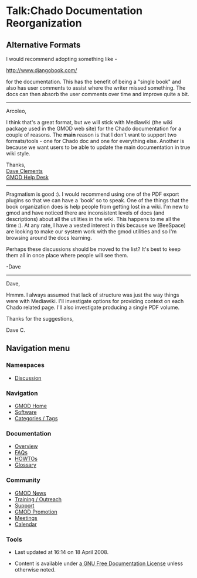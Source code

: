 



<span id="top"></span>




# <span dir="auto">Talk:Chado Documentation Reorganization</span>









## <span id="Alternative_Formats" class="mw-headline">Alternative Formats</span>

I would recommend adopting something like -

<a href="http://www.djangobook.com/" class="external free"
rel="nofollow">http://www.djangobook.com/</a>

for the documentation. This has the benefit of being a "single book" and
also has user comments to assist where the writer missed something. The
docs can then absorb the user comments over time and improve quite a
bit.

------------------------------------------------------------------------

Arcoleo,

I think that's a great format, but we will stick with Mediawiki (the
wiki package used in the GMOD web site) for the Chado documentation for
a couple of reasons. The **main** reason is that I don't want to support
two formats/tools - one for Chado doc and one for everything else.
Another is because we want users to be able to update the main
documentation in true wiki style.

Thanks,  
[Dave Clements](User%253AClements "User%253AClements")  
[GMOD Help Desk](GMOD_Help_Desk "GMOD Help Desk")

------------------------------------------------------------------------

Pragmatism is good :). I would recommend using one of the PDF export
plugins so that we can have a 'book' so to speak. One of the things that
the book organization does is help people from getting lost in a wiki.
I'm new to gmod and have noticed there are inconsistent levels of docs
(and descriptions) about all the utilities in the wiki. This happens to
me all the time :). At any rate, I have a vested interest in this
because we (BeeSpace) are looking to make our system work with the gmod
utilities and so I'm browsing around the docs learning.

Perhaps these discussions should be moved to the list? It's best to keep
them all in once place where people will see them.

-Dave

------------------------------------------------------------------------

Dave,

Hmmm. I always assumed that lack of structure was just the way things
were with Mediawiki. I'll investigate options for providing context on
each Chado related page. I'll also investigate producing a single PDF
volume.

Thanks for the suggestions,

Dave C.








## Navigation menu



### Namespaces


- <span id="ca-talk"><a href="Talk%253AChado_Documentation_Reorganization" accesskey="t"
  title="Discussion about the content page [t]">Discussion</a></span>





### Navigation



- <span id="n-GMOD-Home">[GMOD Home](Main_Page)</span>
- <span id="n-Software">[Software](GMOD_Components)</span>
- <span id="n-Categories-.2F-Tags">[Categories /
  Tags](Categories)</span>




### Documentation



- <span id="n-Overview">[Overview](Overview)</span>
- <span id="n-FAQs">[FAQs](Category%253AFAQ)</span>
- <span id="n-HOWTOs">[HOWTOs](Category%253AHOWTO)</span>
- <span id="n-Glossary">[Glossary](Glossary)</span>




### Community



- <span id="n-GMOD-News">[GMOD News](GMOD_News)</span>
- <span id="n-Training-.2F-Outreach">[Training /
  Outreach](Training_and_Outreach)</span>
- <span id="n-Support">[Support](Support)</span>
- <span id="n-GMOD-Promotion">[GMOD Promotion](GMOD_Promotion)</span>
- <span id="n-Meetings">[Meetings](Meetings)</span>
- <span id="n-Calendar">[Calendar](Calendar)</span>




### Tools




- <span id="footer-info-lastmod">Last updated at 16:14 on 18 April
  2008.</span>
<!-- - <span id="footer-info-viewcount">6,806 page views.</span> -->
- <span id="footer-info-copyright">Content is available under
  <a href="http://www.gnu.org/licenses/fdl-1.3.html" class="external"
  rel="nofollow">a GNU Free Documentation License</a> unless otherwise
  noted.</span>

<!-- -->



<!-- -->




